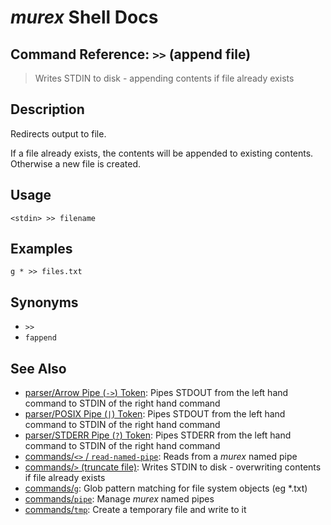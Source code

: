 # _murex_ Shell Docs

## Command Reference: `>>` (append file)

> Writes STDIN to disk - appending contents if file already exists

## Description

Redirects output to file.

If a file already exists, the contents will be appended to existing contents.
Otherwise a new file is created.

## Usage

    <stdin> >> filename

## Examples

    g * >> files.txt

## Synonyms

* `>>`
* `fappend`


## See Also

* [parser/Arrow Pipe (`->`) Token](../parser/pipe-arrow.md):
  Pipes STDOUT from the left hand command to STDIN of the right hand command
* [parser/POSIX Pipe (`|`) Token](../parser/pipe-posix.md):
  Pipes STDOUT from the left hand command to STDIN of the right hand command
* [parser/STDERR Pipe (`?`) Token](../parser/pipe-err.md):
  Pipes STDERR from the left hand command to STDIN of the right hand command
* [commands/`<>` / `read-named-pipe`](../commands/namedpipe.md):
  Reads from a _murex_ named pipe
* [commands/`>` (truncate file)](../commands/greater-than.md):
  Writes STDIN to disk - overwriting contents if file already exists
* [commands/`g`](../commands/g.md):
  Glob pattern matching for file system objects (eg *.txt)
* [commands/`pipe`](../commands/pipe.md):
  Manage _murex_ named pipes
* [commands/`tmp`](../commands/tmp.md):
  Create a temporary file and write to it